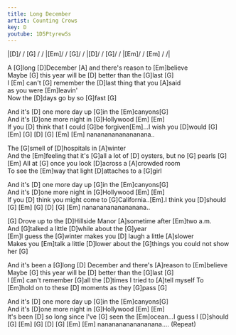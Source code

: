 ```yaml
---
title: Long December
artist: Counting Crows
key: D
youtube: 1D5PtyrewSs
---
```


|[D]/ / [G] / / |[Em]/ / [G]/ / |[D]/ / [G]/ / |[Em]/ / [Em] / /|
                               
A [G]long [D]December [A] and there's reason to  [Em]believe                             
Maybe [G] this year will be [D] better than the  [G]last   [G]                          
I [Em] can't  [G] remember the [D]last thing that you [A]said        
as you were [Em]leavin'               
Now the [D]days go by so [G]fast [G]
                             
And it's [D] one more day up [G]in the [Em]canyons[G]                            
And it's [D]one more night in [G]Hollywood [Em]    [Em]                                  
If you [D] think that I could [G]be forgiven[Em]...I wish you  [D]would
  [G]   [Em]  [G]  [D]   [G]   [Em]   [Em]
nanananananananana..
          
The [G]smell of [D]hospitals in [A]winter                                 
And the [Em]feeling that it's [G]all a lot of [D] oysters, but no [G] pearls  [G]   
[Em] All at [G]  once you look [D]across a [A]crowded room    
To see the [Em]way that light [D]attaches to a [G]girl

And it's [D] one more day up [G]in the [Em]canyons[G]                            
And it's [D]one more night in [G]Hollywood [Em]    [Em]        
If you [D] think you might come to [G]California..[Em].I think you [D]should
  [G]   [Em]  [G]   [D]   [G]   [Em]
nanananananananana..
       
[G] Drove up to the [D]Hillside Manor [A]sometime after [Em]two a.m.                    
And [G]talked a little [D]while about the [G]year                    
[Em]I guess the [G]winter makes you [D] laugh a little [A]slower  
Makes you [Em]talk a little [D]lower about
the [G]things you could not show her [G]
                                           
And it's been a [G]long [D] December and there's [A]reason to [Em]believe       
Maybe [G] this year will be [D] better than the [G]last   [G]                    
I [Em] can't remember [G]all the  [D]times I tried to [A]tell myself
To [Em]hold on to these [D]  moments as they [G]pass [G]

And it's [D] one more day up [G]in the [Em]canyons[G]                            
And it's [D]one more night in [G]Hollywood [Em]    [Em]  
It's been [D] so long since I've [G] seen the [Em]ocean...I guess I [D]should
  [G]   [Em]  [G]   [D]   [G]   [Em]   [Em]
nanananananananana.... (Repeat)
